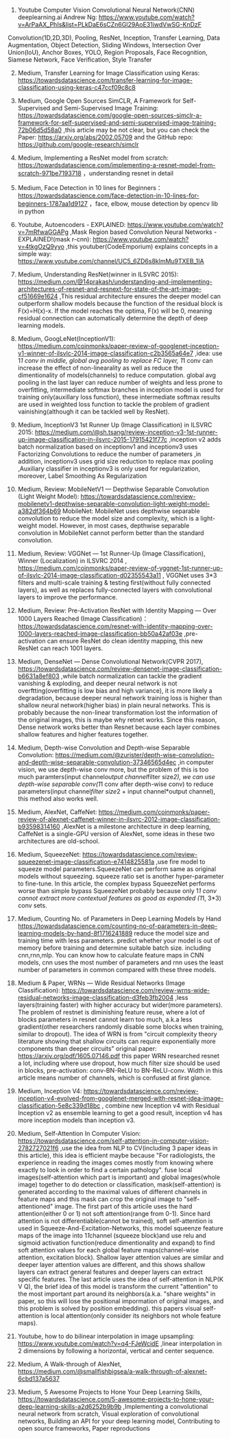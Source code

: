 1. Youtube Computer Vision Convolutional Neural Network(CNN) deeplearning.ai Andrew Ng: https://www.youtube.com/watch?v=ArPaAX_PhIs&list=PLkDaE6sCZn6Gl29AoE31iwdVwSG-KnDzF

Convolution(1D,2D,3D), Pooling, ResNet, Inception, Transfer Learning, Data Augmentation, Object Detection, Sliding Windows, Intersection Over Union(IoU), Anchor Boxes, YOLO, Region Proposals, Face Recognition, Siamese Network, Face Verification, Style Transfer

2. Medium, Transfer Learning for Image Classification using Keras: https://towardsdatascience.com/transfer-learning-for-image-classification-using-keras-c47ccf09c8c8

3. Medium, Google Open Sources SimCLR, A Framework for Self-Supervised and Semi-Supervised Image Training: https://towardsdatascience.com/google-open-sources-simclr-a-framework-for-self-supervised-and-semi-supervised-image-training-72b06d5d58a0 ,this article may be not clear, but you can check the Paper: https://arxiv.org/abs/2002.05709 and the GitHub repo: https://github.com/google-research/simclr

4. Medium, Implementing a ResNet model from scratch: https://towardsdatascience.com/implementing-a-resnet-model-from-scratch-971be7193718 ，understanding resnet in detail

5. Medium, Face Detection in 10 lines for Beginners： https://towardsdatascience.com/face-detection-in-10-lines-for-beginners-1787aa1d9127 ，face, elbow, mouse detection by opencv lib in python

6. Youtube, Autoencoders - EXPLAINED: https://www.youtube.com/watch?v=7mRfwaGGAPg ,Mask Region based Convolution Neural Networks - EXPLAINED!(mask r-cnn): https://www.youtube.com/watch?v=4tkgOzQ9yyo ,this youtuber(CodeEmporium) explains concepts in a simple way: https://www.youtube.com/channel/UC5_6ZD6s8klmMu9TXEB_1IA

7. Medium, Understanding ResNet(winner in ILSVRC 2015): https://medium.com/@14prakash/understanding-and-implementing-architectures-of-resnet-and-resnext-for-state-of-the-art-image-cf51669e1624 ,This residual architecture ensures the deeper model can outperform shallow models because the function of the residual block is F(x)=H(x)-x. If the model reaches the optima, F(x) will be 0, meaning residual connection can automatically determine the depth of deep learning models.

8. Medium, GoogLeNet(InceptionV1): https://medium.com/coinmonks/paper-review-of-googlenet-inception-v1-winner-of-ilsvlc-2014-image-classification-c2b3565a64e7 ,idea: use 1*1 conv in middle, global avg pooling to replace FC layer, 1*1 conv can increase the effect of non-linearality as well as reduce the dimentionality of models(channels) to reduce computation. global avg pooling in the last layer can reduce number of weights and less prone to overfitting, intermediate softmax branches in inception model is used for training only(auxillary loss function), these intermediate softmax results are used in weighted loss function to tackle the problem of gradient vainishing(although it can be tackled well by ResNet).

9. Medium, InceptionV3 1st Runner Up (Image Classification) in ILSVRC 2015:  https://medium.com/@sh.tsang/review-inception-v3-1st-runner-up-image-classification-in-ilsvrc-2015-17915421f77c ,inception v2 adds batch normalization based on inceptionv1 and inceptionv3 uses Factorizing Convolutions to reduce the number of parameters ,in addition, inceptionv3 uses grid size reduction to replace max pooling ,Auxiliary classifier in inceptionv3 is only used for regularization, moreover, Label Smoothing As Regularization

10. Medium, Review: MobileNetV1 — Depthwise Separable Convolution (Light Weight Model): https://towardsdatascience.com/review-mobilenetv1-depthwise-separable-convolution-light-weight-model-a382df364b69 MobileNet: MobileNet uses depthwise separable convolution to reduce the model size and complexity, which is a light-weight model. However, in most cases, depthwise separable convolution in MobileNet cannot perform better than the standard convolution. 

11. Medium, Review: VGGNet — 1st Runner-Up (Image Classification), Winner (Localization) in ILSVRC 2014 , https://medium.com/coinmonks/paper-review-of-vggnet-1st-runner-up-of-ilsvlc-2014-image-classification-d02355543a11 , VGGNet uses 3*3 filters and multi-scale training & testing first(without fully connected layers), as well as replaces fully-connected layers with convolutional layers to improve the performance.

12. Medium, Review: Pre-Activation ResNet with Identity Mapping — Over 1000 Layers Reached (Image Classification)： https://towardsdatascience.com/resnet-with-identity-mapping-over-1000-layers-reached-image-classification-bb50a42af03e ,pre-activation can ensure ResNet do clean identity mapping, this new ResNet can reach 1001 layers.

13. Medium, DenseNet — Dense Convolutional Network(CVPR 2017), https://towardsdatascience.com/review-densenet-image-classification-b6631a8ef803 ,while batch normalization can tackle the gradient vanishing & exploding, and deeper neural network is not overftting(overfitting is low bias and high variance), it is more likely a degradation, because deeper neural network training loss is higher than shallow neural network(higher bias) in plain neural networks. This is probably because the non-linear transformation lost the information of the original images, this is maybe why retnet works. Since this reason, Dense network works better than Resnet because each layer combines shallow features and higher features together.

14. Medium, Depth-wise Convolution and Depth-wise Separable Convolution: https://medium.com/@zurister/depth-wise-convolution-and-depth-wise-separable-convolution-37346565d4ec ,in computer vision, we use depth-wise conv more, but the problem of this is too much paramters(input channel*output channel*filter size*2), we can use depth-wise separable conv(1*1 conv after depth-wise conv) to reduce parameters(input channel*filter size*2 + input channel*output channel), this method also works well.

15. Medium, AlexNet, CaffeNet: https://medium.com/coinmonks/paper-review-of-alexnet-caffenet-winner-in-ilsvrc-2012-image-classification-b93598314160 ,AlexNet is a milestone architecture in deep learning, CaffeNet is a single-GPU version of AlexNet, some ideas in these two architectures are old-school.

16. Medium, SqueezeNet: https://towardsdatascience.com/review-squeezenet-image-classification-e7414825581a ,use fire model to squeeze model parameters.SqueezeNet can perform same as original models without squeezing. squeeze ratio set is another hyper-parameter to fine-tune. In this article, the complex bypass SqueezeNet performs worse than simple bypass SqueezeNet probably because only 1*1 conv cannot extract more contextual features as good as expanded (1*1, 3*3) conv sets.

17. Medium, Counting No. of Parameters in Deep Learning Models by Hand https://towardsdatascience.com/counting-no-of-parameters-in-deep-learning-models-by-hand-8f1716241889 reduce the model size and training time with less parameters. predict whether your model is out of memory before training and determine suitable batch size. including cnn,rnn,mlp. You can know how to calculate feature maps in CNN models, cnn uses the most number of parameters and rnn uses the least number of parameters in common compared with these three models.

18. Medium & Paper, WRNs — Wide Residual Networks (Image Classification): https://towardsdatascience.com/review-wrns-wide-residual-networks-image-classification-d3feb3fb2004 ,less layers(training faster) with higher accuracy but wider(more parameters). The problem of restnet is diminishing feature reuse, where a lot of blocks parameters in resnet cannot learn too much, a.k.a less gradient(other researchers randomly disable some blocks when training, similar to dropout). The idea of WRN is from "circuit complexity theory literature showing that shallow circuits can require exponentially more components than deeper circuits"  original paper: https://arxiv.org/pdf/1605.07146.pdf this paper WRN researched resnet a lot, including where use dropout, how much filter size should be used in blocks, pre-activation: conv-BN-ReLU to BN-ReLU-conv. Width in this article means number of channels, which is confused at first glance.

19. Medium, Inception V4: https://towardsdatascience.com/review-inception-v4-evolved-from-googlenet-merged-with-resnet-idea-image-classification-5e8c339d18bc , combine new Inception v4 with Residual Inception v2 as ensemble learning to get a good result,  inception v4 has more inception models than inception v3.

20. Medium, Self-Attention In Computer Vision: https://towardsdatascience.com/self-attention-in-computer-vision-2782727021f6 ,use the idea from NLP to CV(including 3 paper ideas in this article), this idea is efficient maybe because "For radiologists, the experience in reading the images comes mostly from knowing where exactly to look in order to find a certain pathology". fuse local images(self-attention which part is important) and global images(whole image) together to do detection or classification, mask(self-attention) is generated according to the maximal values of different channels in feature maps and this mask can crop the original image to "self-attentioned" image. The first part of this articile uses the hard attention(either 0 or 1) not soft attention(range from 0-1). Since hard attention is not differentiable(cannot be trained), soft self-attention is used in Squeeze-And-Excitation-Networks, this model squeenze feature maps of the image into 1*1*channel (squeeze block)and use relu and sigmoid activation function(reduce dimentionality and expand) to find soft attention values for each global feature maps(channel-wise attention, excitation block). Shallow layer attention values are similar and deeper layer attention values are different, and this shows shallow layers can extract general features and deeper layers can extract specific features. The last article uses the idea of self-attention in NLP(K V Q), the brief idea of this model is transform the current "attention" to the most important part around its neighbors(a.k.a. "share weights" in paper, so this will lose the positional impormation of original images, and this problem is solved by position embedding). this papers visual self-attention is local attention(only consider its neighbors not whole feature maps).

21. Youtube, how to do bilinear interpolation in image upsampling: https://www.youtube.com/watch?v=q4-FJeWcidE ,linear interpolation in 2 dimensions by following a horizontal, vertical and center sequence.

22. Medium, A Walk-through of AlexNet, https://medium.com/@smallfishbigsea/a-walk-through-of-alexnet-6cbd137a5637 

23. Medium, 5 Awesome Projects to Hone Your Deep Learning Skills, https://towardsdatascience.com/5-awesome-projects-to-hone-your-deep-learning-skills-a2d6252b9b9b ,Implementing a convolutional neural network from scratch, Visual exploration of convolutional networks, Building an API for your deep learning model, Contributing to open source frameworks, Paper reproductions


